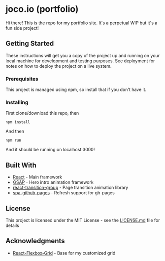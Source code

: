 # joco.io (portfolio)

Hi there! This is the repo for my portfolio site. It's a perpetual WIP but it's a fun side project!

## Getting Started

These instructions will get you a copy of the project up and running on your local machine for development and testing purposes. See deployment for notes on how to deploy the project on a live system.

### Prerequisites

This project is managed using npm, so install that if you don't have it. 

### Installing

First clone/download this repo, then
```
npm install
```

And then
```
npm run
```

And it should be running on localhost:3000!

## Built With

* [React](https://facebook.github.io/react/) - Main framework
* [GSAP](https://greensock.com/gsap) - Hero intro animation framework
* [react-transition-group](https://github.com/reactjs/react-transition-group) - Page transition animation library
* [spa-github-pages](https://github.com/rafrex/spa-github-pages) - Refresh support for gh-pages

## License

This project is licensed under the MIT License - see the [LICENSE.md](LICENSE.md) file for details

## Acknowledgments

* [React-Flexbox-Grid](https://roylee0704.github.io/react-flexbox-grid/) - Base for my customized grid 

